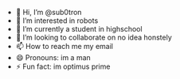 - 👋 Hi, I’m @sub0tron
- 👀 I’m interested in robots
- 🌱 I’m currently a student in highschool
- 💞️ I’m looking to collaborate on no idea honstely
- 📫 How to reach me my email
- 😄 Pronouns: im a man
- ⚡ Fun fact: im optimus prime

<!---
sub0tron/sub0tron is a ✨ special ✨ repository because its `README.md` (this file) appears on your GitHub profile.
You can click the Preview link to take a look at your changes.
--->
